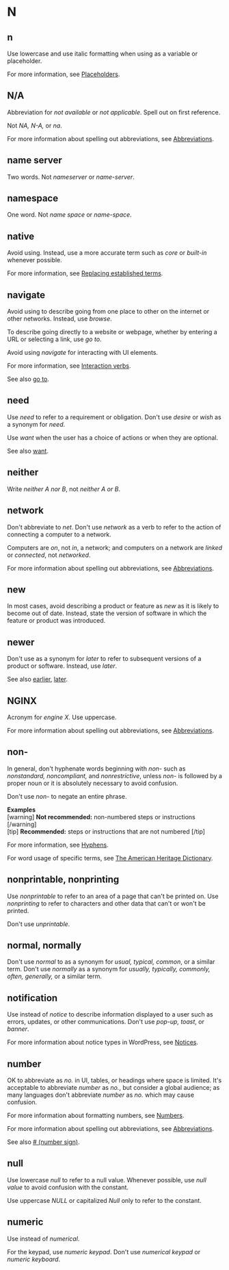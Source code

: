 # N

## n

Use lowercase and use italic formatting when using as a variable or placeholder.

For more information, see [Placeholders](https://make.wordpress.org/docs/style-guide/developer-content/placeholders/).

## N/A

Abbreviation for *not available* or *not applicable*. Spell out on first reference.

Not *NA, N-A,* or *na*.

For more information about spelling out abbreviations, see [Abbreviations](https://make.wordpress.org/docs/style-guide/language-grammar/abbreviations/).

## name server

Two words. Not *nameserver* or *name-server*.

## namespace

One word. Not *name space* or *name-space*.

## native

Avoid using. Instead, use a more accurate term such as *core* or *built-in* whenever possible.

For more information, see [Replacing established terms](https://make.wordpress.org/docs/style-guide/general-guidelines/inclusivity/#replacing-established-terms).

## navigate

Avoid using to describe going from one place to other on the internet or other networks. Instead, use *browse*.

To describe going directly to a website or webpage, whether by entering a URL or selecting a link, use *go to*.

Avoid using *navigate* for interacting with UI elements.

For more information, see [Interaction verbs](https://make.wordpress.org/docs/style-guide/developer-content/ui-elements/#interaction-verbs).

See also [go to](https://make.wordpress.org/docs/style-guide/word-list/g/#go-to).

## need

Use *need* to refer to a requirement or obligation. Don't use *desire* or *wish* as a synonym for *need*.

Use *want* when the user has a choice of actions or when they are optional.

See also [want](https://make.wordpress.org/docs/style-guide/word-list/w/#want).

## neither

Write *neither A nor B*, not *neither A or B*.

## network

Don't abbreviate to *net*. Don't use *network* as a verb to refer to the action of connecting a computer to a network.

Computers are *on*, not *in*, a network; and computers on a network are *linked* or *connected*, not *networked*.

For more information about spelling out abbreviations, see [Abbreviations](https://make.wordpress.org/docs/style-guide/language-grammar/abbreviations/).

## new

In most cases, avoid describing a product or feature as *new* as it is likely to become out of date. Instead, state the version of software in which the feature or product was introduced.

## newer

Don't use as a synonym for *later* to refer to subsequent versions of a product or software. Instead, use *later*.

See also [earlier](https://make.wordpress.org/docs/style-guide/word-list/e/#earlier), [later](https://make.wordpress.org/docs/style-guide/word-list/l/#later).

## NGINX

Acronym for *engine X*. Use uppercase.

For more information about spelling out abbreviations, see [Abbreviations](https://make.wordpress.org/docs/style-guide/language-grammar/abbreviations/).

## non-

In general, don't hyphenate words beginning with *non-* such as *nonstandard, noncompliant,* and *nonrestrictive*, unless *non-* is followed by a proper noun or it is absolutely necessary to avoid confusion.

Don't use *non-* to negate an entire phrase.

**Examples**  
[warning] **Not recommended:** non-numbered steps or instructions [/warning]  
[tip] **Recommended:** steps or instructions that are not numbered [/tip]  

For more information, see [Hyphens](https://make.wordpress.org/docs/style-guide/punctuation/hyphens/).

For word usage of specific terms, see [The American Heritage Dictionary](https://ahdictionary.com/).

## nonprintable, nonprinting

Use *nonprintable* to refer to an area of a page that can't be printed on. Use *nonprinting* to refer to characters and other data that can't or won't be printed.

Don't use *unprintable*.

## normal, normally

Don't use *normal* to as a synonym for *usual, typical, common*, or a similar term. Don't use *normally* as a synonym for *usually, typically, commonly, often, generally,* or a similar term.

## notification

Use instead of *notice* to describe information displayed to a user such as errors, updates, or other communications. Don't use *pop-up, toast*, or *banner*.

For more information about notice types in WordPress, see [Notices](https://make.wordpress.org/docs/style-guide/formatting/notices/).

## number

OK to abbreviate as *no.* in UI, tables, or headings where space is limited. It's acceptable to abbreviate *number* as *no.*, but consider a global audience; as many languages don't abbreviate *number* as *no.* which may cause confusion.

For more information about formatting numbers, see [Numbers](https://make.wordpress.org/docs/style-guide/formatting/numbers/).

For more information about spelling out abbreviations, see [Abbreviations](https://make.wordpress.org/docs/style-guide/language-grammar/abbreviations/).

See also [# (number sign)](https://make.wordpress.org/docs/style-guide/word-list/symbols/#number-sign).

## null

Use lowercase *null* to refer to a null value. Whenever possible, use *null value* to avoid confusion with the constant.

Use uppercase *NULL* or capitalized *Null* only to refer to the constant.

## numeric

Use instead of *numerical*.

For the keypad, use *numeric keypad*. Don't use *numerical keypad* or *numeric keyboard*.
